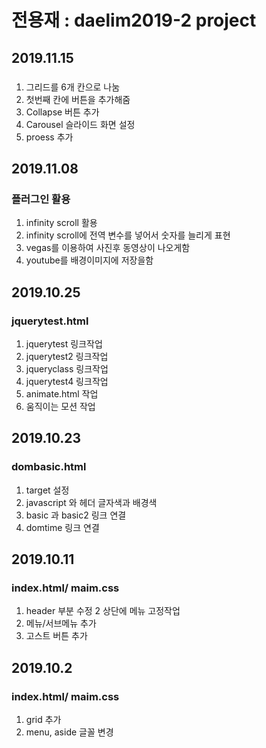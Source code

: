 # 전용재 : daelim2019-2 project

## 2019.11.15
### 
1. 그리드를 6개 칸으로 나눔
2. 첫번째 칸에 버튼을 추가해줌
3. Collapse 버튼 추가
4. Carousel 슬라이드 화면 설정 
5. proess 추가











## 2019.11.08
### 플러그인 활용

1. infinity scroll 활용
2. infinity scroll에 전역 변수를 넣어서 숫자를 늘리게 표현
3. vegas를 이용하여 사진후 동영상이 나오게함
4. youtube를 배경이미지에 저장을함


## 2019.10.25
### jquerytest.html
1. jquerytest 링크작업
2. jquerytest2 링크작업
3. jqueryclass 링크작업
4. jquerytest4 링크작업 
5. animate.html 작업
6. 움직이는 모션 작업





## 2019.10.23
### dombasic.html
1. target 설정
2. javascript 와 헤더 글자색과 배경색
3. basic 과 basic2 링크 연결 
4. domtime 링크 연결 


## 2019.10.11
### index.html/ maim.css
1. header 부분 수정
2  상단에 메뉴 고정작업 
3. 메뉴/서브메뉴 추가
4. 고스트 버튼 추가


## 2019.10.2
### index.html/ maim.css

1. grid 추가 
2. menu, aside 글꼴 변경




